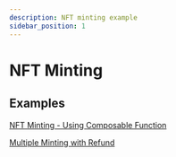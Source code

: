 ```yaml
---
description: NFT minting example
sidebar_position: 1
---
```


# NFT Minting

## Examples

[NFT Minting - Using Composable Function](https://github.com/bloxbean/cardano-client-examples/blob/main/src/test/java/com/bloxbean/cardano/client/example/function/minting/MintTokenNFT.java)

[Multiple Minting with Refund](https://github.com/bloxbean/cardano-client-examples/blob/main/src/test/java/com/bloxbean/cardano/client/example/function/minting/MulitpleMintNFTsWithRefund.java)
